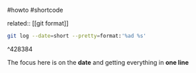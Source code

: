 #howto #shortcode 

related:: [[git format]]

```bash
git log --date=short --pretty=format:'%ad %s'
```

^428384

The focus here is on the **date** and getting everything in **one line**
